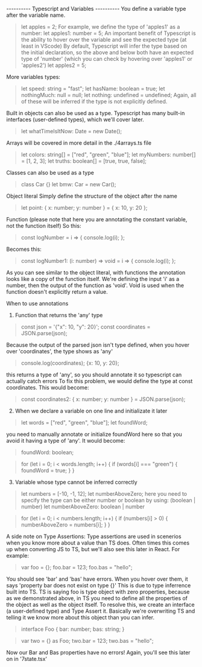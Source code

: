 ---------- Typescript and Variables ----------
You define a variable type after the variable name.

> let apples = 2;
> For example, we define the type of 'apples1' as a number:
> let apples1: number = 5;
> An important benefit of Typescript is the ability to hover over the variable and see the expected type (at least in VScode)
> By default, Typescript will infer the type based on the initial declaration, so the above and below both have an expected type of 'number' (which you can check by hovering over 'apples1' or 'apples2')
> let apples2 = 5;

More variables types:

> let speed: string = "fast";
> let hasName: boolean = true;
> let nothingMuch: null = null;
> let nothing: undefined = undefined;
> Again, all of these will be inferred if the type is not explicitly defined.

Built in objects can also be used as a type. Typescript has many built-in interfaces (user-defined types), which we'll cover later.

> let whatTimeIsItNow: Date = new Date();

Arrays will be covered in more detail in the ./4arrays.ts file

> let colors: string[] = ["red", "green", "blue"];
> let myNumbers: number[] = [1, 2, 3];
> let truths: boolean[] = [true, true, false];

Classes can also be used as a type

> class Car {}
> let bmw: Car = new Car();

Object literal
Simply define the structure of the object after the name

> let point: { x: number; y: number } = {
> x: 10,
> y: 20
> };

Function (please note that here you are annotating the constant variable, not the function itself)
So this:

> const logNumber = i => {
> console.log(i);
> };

Becomes this:

> const logNumber1: (i: number) => void = i => {
> console.log(i);
> };

As you can see similar to the object literal, with functions the annotation looks like a copy of the function itself.
We're defining the input 'i' as a number, then the output of the function as 'void'. Void is used when the function doesn't explicitly return a value.

When to use annotations

1. Function that returns the 'any' type

> const json = '{"x": 10, "y": 20}';
> const coordinates = JSON.parse(json);

Because the output of the parsed json isn't type defined, when you hover over 'coordinates', the type shows as 'any'

> console.log(coordinates); {x: 10, y: 20};

this returns a type of 'any', so you should annotate it so typescript can actually catch errors
To fix this problem, we would define the type at const coordinates. This would become:

> const coordinates2: { x: number; y: number } = JSON.parse(json);

2. When we declare a variable on one line and initializate it later

> let words = ["red", "green", "blue"];
> let foundWord;

you need to manually annotate or initialize foundWord here so that you avoid it having a type of 'any'.
It would become:

> foundWord: boolean;

> for (let i = 0; i < words.length; i++) {
> if (words[i] === "green") {
> foundWord = true;
> }
> }

3. Variable whose type cannot be inferred correctly

> let numbers = [-10, -1, 12];
> let numberAboveZero; here you need to specify the type can be either number or boolean by using: (boolean | number)
> let numberAboveZero: boolean | number

> for (let i = 0; i < numbers.length; i++) {
> if (numbers[i] > 0) {
> numberAboveZero = numbers[i];
> }
> }

A side note on Type Assertions:
Type assertions are used in scenerios when you know more about a value than TS does. Often times this comes up when converting JS to TS,
but we'll also see this later in React. For example:

> var foo = {};
> foo.bar = 123;
> foo.bas = "hello";

You should see 'bar' and 'bas' have errors. When you hover over them, it says 'property bar does not exist on type {}'
This is due to type inferrence built into TS. TS is saying foo is type object with zero properties, because as we demonstrated above,
in TS you need to define all the properties of the object as well as the object itself.
To resolve this, we create an interface (a user-defined type) and Type Assert it. Basically we're overwriting TS and telling it
we know more about this object than you can infer.

> interface Foo {
> bar: number;
> bas: string;
> }

> var two = {} as Foo;
> two.bar = 123;
> two.bas = "hello";

Now our Bar and Bas properties have no errors! Again, you'll see this later on in '7state.tsx'

